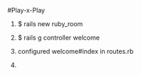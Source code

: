 #Play-x-Play

1. $ rails new ruby_room

2. $ rails g controller welcome

3. configured welcome#index in routes.rb

4. 
